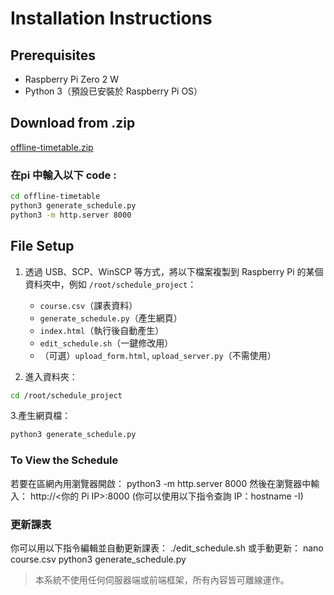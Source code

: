 # Installation Instructions

## Prerequisites

- Raspberry Pi Zero 2 W
- Python 3（預設已安裝於 Raspberry Pi OS）


## Download from .zip
[offline-timetable.zip](https://github.com/user-attachments/files/20649531/offline-timetable.zip)

### 在pi 中輸入以下 code :
```bash
cd offline-timetable
python3 generate_schedule.py
python3 -m http.server 8000
```

## File Setup

1. 透過 USB、SCP、WinSCP 等方式，將以下檔案複製到 Raspberry Pi 的某個資料夾中，例如 `/root/schedule_project`：

   - `course.csv`（課表資料）
   - `generate_schedule.py`（產生網頁）
   - `index.html`（執行後自動產生）
   - `edit_schedule.sh`（一鍵修改用）
   - （可選）`upload_form.html`, `upload_server.py`（不需使用）

2. 進入資料夾：

```bash
cd /root/schedule_project
```
3.產生網頁檔：
```bash
python3 generate_schedule.py
```
### To View the Schedule
若要在區網內用瀏覽器開啟：
python3 -m http.server 8000
然後在瀏覽器中輸入：
http://<你的 Pi IP>:8000
(你可以使用以下指令查詢 IP：hostname -I)

### 更新課表

你可以用以下指令編輯並自動更新課表：
./edit_schedule.sh
或手動更新：
nano course.csv
python3 generate_schedule.py

> 本系統不使用任何伺服器端或前端框架，所有內容皆可離線運作。
